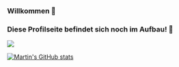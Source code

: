 ### Willkommen 👋
### Diese Profilseite befindet sich noch im Aufbau! 🚧

<!--
**martinbndr/martinbndr** is a ✨ _special_ ✨ repository because its `README.md` (this file) appears on your GitHub profile.

Here are some ideas to get you started:

- 🔭 I’m currently working on ...
- 🌱 I’m currently learning ...
- 👯 I’m looking to collaborate on ...
- 🤔 I’m looking for help with ...
- 💬 Ask me about ...
- 📫 How to reach me: Discord (Martin B. ツ#2128)
- 😄 Pronouns: ...
- ⚡ Fun fact: ...
-->

[![](https://discord.c99.nl/widget/theme-1/618805150756110336.png)](https://discord.gg/familie)

[![Martin's GitHub stats](https://github-readme-stats.vercel.app/api?username=martinbndr&count_private=true)](https://github.com/anuraghazra/github-readme-stats)



